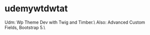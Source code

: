 # udemywtdwtat
Udm: Wp Theme Dev with Twig and Timber.\ 
Also: Advanced Custom Fields, Bootstrap 5.\